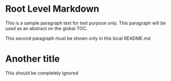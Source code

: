 # Root Level Markdown

This is a sample paragraph text for test purpose only. This paragraph will be used as an abstract on the global TOC.

This second paragraph must be shown only in this local README.md

# Another title

This should be completely ignored
